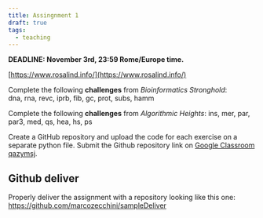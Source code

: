```yaml
---
title: Assingnment 1
draft: true
tags:
  - teaching
---
```

**DEADLINE: November 3rd, 23:59 Rome/Europe time.**

[https://www.rosalind.info/](https://www.rosalind.info/)  
  
Complete the following **challenges** from *Bioinformatics Stronghold*:  
dna, rna, revc, iprb, fib, gc, prot, subs, hamm

Complete the following **challenges** from *Algorithmic Heights*: 
ins, mer, par, par3, med, qs, hea, hs, ps
  
Create a GitHub repository and upload the code for each exercise on a separate python file. Submit the Github repository link on [Google Classroom qazymsj](https://classroom.google.com/c/NzE4Mzc2NTI0NzE2?cjc=qazymsj).

## Github deliver
Properly deliver the assignment with a repository looking like this one: https://github.com/marcozecchini/sampleDeliver